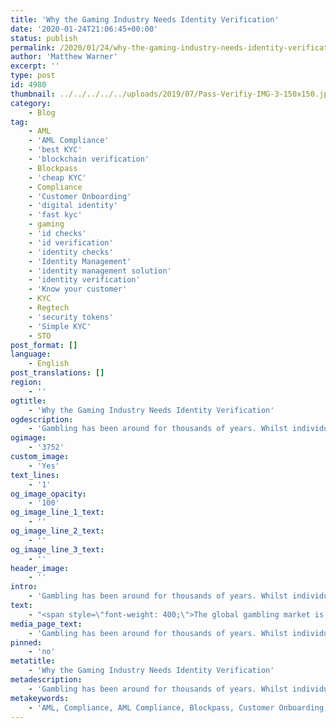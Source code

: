```yaml
---
title: 'Why the Gaming Industry Needs Identity Verification'
date: '2020-01-24T21:06:45+00:00'
status: publish
permalink: /2020/01/24/why-the-gaming-industry-needs-identity-verification
author: 'Matthew Warner'
excerpt: ''
type: post
id: 4980
thumbnail: ../../../../../uploads/2019/07/Pass-Verifiy-IMG-3-150x150.jpg
category:
    - Blog
tag:
    - AML
    - 'AML Compliance'
    - 'best KYC'
    - 'blockchain verification'
    - Blockpass
    - 'cheap KYC'
    - Compliance
    - 'Customer Onboarding'
    - 'digital identity'
    - 'fast kyc'
    - gaming
    - 'id checks'
    - 'id verification'
    - 'identity checks'
    - 'Identity Management'
    - 'identity management solution'
    - 'identity verification'
    - 'Know your customer'
    - KYC
    - Regtech
    - 'security tokens'
    - 'Simple KYC'
    - STO
post_format: []
language:
    - English
post_translations: []
region:
    - ''
ogtitle:
    - 'Why the Gaming Industry Needs Identity Verification'
ogdescription:
    - 'Gambling has been around for thousands of years. Whilst individual businesses may fail, the gaming industry as a whole survives and thrives. It does this for a simple reason: it makes money. Through its use of maths, psychology and increasingly clever marketing, gambling turns a profit for those who run their gaming companies ably. One of the downsides to this is that the customers who lose money outweigh those that make money, as they must for the gambling business to succeed, which leads to a wealth of negative feelings from those who lose out. Accusations of rigged, bugged or broken games are inevitable when people lose their money, and some will go further and accuse the provider of being corrupt or conducting illegal activity. Public perception of the gambling industry, therefore, is not always positive. Given this, it is important that gaming enterprises show that they are legitimate and prove they are abiding by the applicable rules and regulations. '
ogimage:
    - '3752'
custom_image:
    - 'Yes'
text_lines:
    - '1'
og_image_opacity:
    - '100'
og_image_line_1_text:
    - ''
og_image_line_2_text:
    - ''
og_image_line_3_text:
    - ''
header_image:
    - ''
intro:
    - 'Gambling has been around for thousands of years. Whilst individual businesses may fail, the gaming industry as a whole survives and thrives. It does this for a simple reason: it makes money. Through its use of maths, psychology and increasingly clever marketing, gambling turns a profit for those who run their gaming companies ably. One of the downsides to this is that the customers who lose money outweigh those that make money, as they must for the gambling business to succeed, which leads to a wealth of negative feelings from those who lose out. Accusations of rigged, bugged or broken games are inevitable when people lose their money, and some will go further and accuse the provider of being corrupt or conducting illegal activity. Public perception of the gambling industry, therefore, is not always positive. Given this, it is important that gaming enterprises show that they are legitimate and prove they are abiding by the applicable rules and regulations. '
text:
    - "<span style=\"font-weight: 400;\">The global gambling market is worth around </span><a href=\"https://www.researchandmarkets.com/reports/4773078/gambling-global-market-opportunities-and?utm_source=BW&amp;utm_medium=PressRelease&amp;utm_code=znchkm&amp;utm_campaign=1263077+-+Global+Gambling+Market+to+Reach+%24565+Billion+by+2022%3a+Opportunities+%26+Strategies+Report%2c+2014+to+2022&amp;utm_exec=joca220prd\"><span style=\"font-weight: 400;\">US$500 billion and growing</span></a><span style=\"font-weight: 400;\">. When such large amounts of money changes hands quickly, particularly in establishments such as casinos where fiat currency can be exchanged for chips, and vice versa, and where there are a large amount of relatively anonymous exchanges happening, there is a significant risk that criminals will be tempted to use the situation to attempt to launder money. There have been many </span><a href=\"https://www.theglobeandmail.com/canada/british-columbia/article-bc-has-failed-to-prevent-money-laundering-through-casinos-attorney/\"><span style=\"font-weight: 400;\">instances</span></a><span style=\"font-weight: 400;\"> in </span><a href=\"https://www.rahmanravelli.co.uk/articles/money-laundering-and-the-gambling-industry/?utm_source=Mondaq&amp;utm_medium=syndication&amp;utm_campaign=View-Original\"><span style=\"font-weight: 400;\">recent</span></a> <a href=\"https://www.theguardian.com/society/2018/jan/05/five-of-uk-online-casinos-may-lose-licence-over-money-laundering-fears\"><span style=\"font-weight: 400;\">history</span></a><span style=\"font-weight: 400;\"> of gambling being used for money laundering; in 2018, police in </span><a href=\"https://www.theglobeandmail.com/canada/british-columbia/article-how-organized-crime-uses-bc-casinos-to-launder-money/\"><span style=\"font-weight: 400;\">British Columbia</span></a><span style=\"font-weight: 400;\"> reporting an estimated $100 million or more laundered in British Columbia casinos. It can also be very costly, with UK betting firms </span><a href=\"https://news.sky.com/story/ladbrokes-coral-to-pay-6m-penalty-for-systemic-failings-11773948\"><span style=\"font-weight: 400;\">recently shown</span></a><span style=\"font-weight: 400;\"> to have paid out almost £20 million in fines for failing to provide significant AML checks in one financial year. It needs to be addressed.\_\_</span>\r\n\r\n<span style=\"font-weight: 400;\">Dealing with large amounts of money from numerous sources, the gaming industry is subject to financial regulations, including KYC and AML regulations and there are many </span><a href=\"https://www.talk-business.co.uk/2017/05/23/gambling-laws-differ-united-states-europe/\"><span style=\"font-weight: 400;\">regional</span></a> <a href=\"https://www.gamblingsites.com/online-gambling-jurisdictions/\"><span style=\"font-weight: 400;\">differences</span></a><span style=\"font-weight: 400;\">, which online gambling </span><a href=\"https://www.reuters.com/article/us-gambling-usa-dummies-exclusive-idUSKBN19D137\"><span style=\"font-weight: 400;\">may be used to circumvent</span></a><span style=\"font-weight: 400;\">. Depending on the jurisdiction and types of games being offered, casinos, betting websites, gambling mobile apps and all other businesses that offer gambling have different levels of restrictions for customers, and being able to gate users based on age, location or any other requirements depending on the specific regulations they fall under.\_\_</span>\r\n\r\n<span style=\"font-weight: 400;\">The largest and most famous casinos may be entirely legitimate and closely monitored by the government as they conduct business; however, there are some which provide gambling services that are not legitimate and may be exploited by criminals for illicit activities - hence the need for regulations. When an industry subject to the level of suspicion and scrutiny has to comply with these regulations, it needs to utilise an extensive and secure (as well as fast and effective) method of identity verification and management.\_\_\_</span>\r\n\r\n<span style=\"font-weight: 400;\">In complying with local and regional regulations, there is a need to ensure accuracy and legitimacy, but there is also a requirement for users’ identities to remain secure and confidential. This can be especially problematic for online and mobile gambling enterprises which are more exposed to ineligible individuals using their services. An additional problem arises for services which become popular and enjoy a large number of users with the sheer volume of identities that need to be verified or vetted. Regulations are constantly updating and evolving to respond to new technology and provide safety and security to the people that choose to use the gambling services.\_\_\_</span>\r\n\r\n<span style=\"font-weight: 400;\">There are other benefits to identity verification in gaming situations. In addition to age, location, governmental prohibitions and others, having a solid identity and identity verification enables a vital opportunity for those who identify as gambling addicts - providing a means for them to block themselves from potentially ruining their lives when they cannot control their impulses.\_</span>\r\n\r\n<span style=\"font-weight: 400;\">Blockpass provides a solution which is ideal for the gaming industry. With fast and secure <a href=\"http://www.blockpass.org/kyc\">KYC</a> and <a href=\"https://www.blockpass.org/2019/10/21/understanding-aml-compliance/\">AML</a> compliance, and the ability to flexibly, quickly and easily manage identities, it ensures regulatory compliance without the hassle traditionally associated with KYC. The Blockpass model would also be ideal for industries like the gaming industry which can see a large number of infrequent users who need identity, as the Blockpass ecosystem represent a pool of pre-verified users with secure and compliant identities which would be ready to instantly onboard and would allow companies to rapidly onboard new users who were in control of their own identities. Aiming for the highest standards in regulatory compliance would go a long way to showing that a company in the gaming industry is legitimate and help turn the public perception of gaming to a more positive one; when a fantastic compliance solution exists, why would a company </span><i><span style=\"font-weight: 400;\">not </span></i><span style=\"font-weight: 400;\">use it?</span>"
media_page_text:
    - 'Gambling has been around for thousands of years. Whilst individual businesses may fail, the gaming industry as a whole survives and thrives. It does this for a simple reason: it makes money. Through its use of maths, psychology and increasingly clever marketing, gambling turns a profit for those who run their gaming companies ably. One of the downsides to this is that the customers who lose money outweigh those that make money, as they must for the gambling business to succeed, which leads to a wealth of negative feelings from those who lose out. Accusations of rigged, bugged or broken games are inevitable when people lose their money, and some will go further and accuse the provider of being corrupt or conducting illegal activity. Public perception of the gambling industry, therefore, is not always positive. Given this, it is important that gaming enterprises show that they are legitimate and prove they are abiding by the applicable rules and regulations. '
pinned:
    - 'no'
metatitle:
    - 'Why the Gaming Industry Needs Identity Verification'
metadescription:
    - 'Gambling has been around for thousands of years. Whilst individual businesses may fail, the gaming industry as a whole survives and thrives. It does this for a simple reason: it makes money. Through its use of maths, psychology and increasingly clever marketing, gambling turns a profit for those who run their gaming companies ably. One of the downsides to this is that the customers who lose money outweigh those that make money, as they must for the gambling business to succeed, which leads to a wealth of negative feelings from those who lose out. Accusations of rigged, bugged or broken games are inevitable when people lose their money, and some will go further and accuse the provider of being corrupt or conducting illegal activity. Public perception of the gambling industry, therefore, is not always positive. Given this, it is important that gaming enterprises show that they are legitimate and prove they are abiding by the applicable rules and regulations. '
metakeywords:
    - 'AML, Compliance, AML Compliance, Blockpass, Customer Onboarding, Digital identity, identity management solution, identity management, Identity Verification, Know your customer, KYC, regtech, security tokens, sto, blockchain verification, gaming, fast kyc, simple kyc, cheap kyc, best kyc, identity checks, id checks, id verification'
---
```

<!DOCTYPE html PUBLIC "-//W3C//DTD HTML 4.0 Transitional//EN" "http://www.w3.org/TR/REC-html40/loose.dtd">
<?xml encoding="UTF-8">

